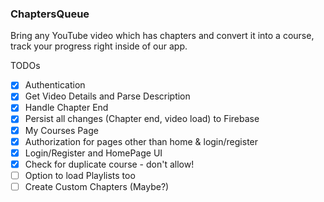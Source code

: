 ### ChaptersQueue
Bring any YouTube video which has chapters and convert it into a course, track your progress right inside of our app.

TODOs

- [x] Authentication
- [x] Get Video Details and Parse Description 
- [x] Handle Chapter End 
- [x] Persist all changes (Chapter end, video load) to Firebase
- [x] My Courses Page
- [x] Authorization for pages other than home & login/register
- [x] Login/Register and HomePage UI
- [x] Check for duplicate course - don't allow!
- [ ] Option to load Playlists too
- [ ] Create Custom Chapters (Maybe?)